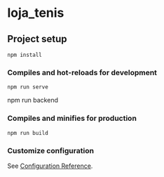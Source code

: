 # loja_tenis

## Project setup
```
npm install
```

### Compiles and hot-reloads for development
```
npm run serve
```
npm run backend

### Compiles and minifies for production
```
npm run build
```

### Customize configuration
See [Configuration Reference](https://cli.vuejs.org/config/).

